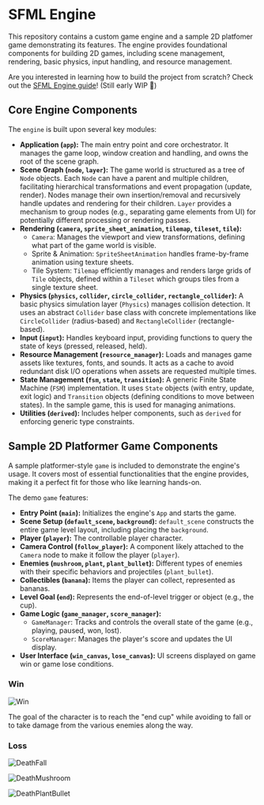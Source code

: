 # SFML Engine

This repository contains a custom game engine and a sample 2D platfomer game demonstrating its features. The engine provides foundational components for building 2D games, including scene management, rendering, basic physics, input handling, and resource management.

Are you interested in learning how to build the project from scratch? Check out the [SFML Engine guide](https://penca53.gitbook.io/sfml-engine)! (Still early WIP 🚧)

## Core Engine Components

The `engine` is built upon several key modules:

* **Application (`app`):** The main entry point and core orchestrator. It manages the game loop, window creation and handling, and owns the root of the scene graph.
* **Scene Graph (`node`, `layer`):** The game world is structured as a tree of `Node` objects. Each `Node` can have a parent and multiple children, facilitating hierarchical transformations and event propagation (update, render). Nodes manage their own insertion/removal and recursively handle updates and rendering for their children. `Layer` provides a mechanism to group nodes (e.g., separating game elements from UI) for potentially different processing or rendering passes.
* **Rendering (`camera`, `sprite_sheet_animation`, `tilemap`, `tileset`, `tile`):**
    * `Camera`: Manages the viewport and view transformations, defining what part of the game world is visible.
    * Sprite & Animation: `SpriteSheetAnimation` handles frame-by-frame animation using texture sheets.
    * Tile System: `Tilemap` efficiently manages and renders large grids of `Tile` objects, defined within a `Tileset` which groups tiles from a single texture sheet.
* **Physics (`physics`, `collider`, `circle_collider`, `rectangle_collider`):** A basic physics simulation layer (`Physics`) manages collision detection. It uses an abstract `Collider` base class with concrete implementations like `CircleCollider` (radius-based) and `RectangleCollider` (rectangle-based).
* **Input (`input`):** Handles keyboard input, providing functions to query the state of keys (pressed, released, held).
* **Resource Management (`resource_manager`):** Loads and manages game assets like textures, fonts, and sounds. It acts as a cache to avoid redundant disk I/O operations when assets are requested multiple times.
* **State Management (`fsm`, `state`, `transition`):** A generic Finite State Machine (`FSM`) implementation. It uses `State` objects (with entry, update, exit logic) and `Transition` objects (defining conditions to move between states). In the sample game, this is used for managing animations.
* **Utilities (`derived`):** Includes helper components, such as `derived` for enforcing generic type constraints.

## Sample 2D Platformer Game Components

A sample platformer-style `game` is included to demonstrate the engine's usage.
It covers most of essential functionalities that the engine provides, making it a perfect fit for those who like learning hands-on.

The demo `game` features:

* **Entry Point (`main`):** Initializes the engine's `App` and starts the game.
* **Scene Setup (`default_scene`, `background`):** `default_scene` constructs the entire game level layout, including placing the `background`.
* **Player (`player`):** The controllable player character.
* **Camera Control (`follow_player`):** A component likely attached to the `Camera` node to make it follow the player (`player`).
* **Enemies (`mushroom`, `plant`, `plant_bullet`):** Different types of enemies with their specific behaviors and projectiles (`plant_bullet`).
* **Collectibles (`banana`):** Items the player can collect, represented as bananas.
* **Level Goal (`end`):** Represents the end-of-level trigger or object (e.g., the cup).
* **Game Logic (`game_manager`, `score_manager`):**
    * `GameManager`: Tracks and controls the overall state of the game (e.g., playing, paused, won, lost).
    * `ScoreManager`: Manages the player's score and updates the UI display.
* **User Interface (`win_canvas`, `lose_canvas`):** UI screens displayed on game win or game lose conditions.

### Win

![Win](https://github.com/user-attachments/assets/2aed5a89-1601-4a53-8160-eff83c9bd329)

The goal of the character is to reach the "end cup" while avoiding to fall or to take damage from the various enemies along the way.

### Loss

![DeathFall](https://github.com/user-attachments/assets/93409bb5-18d4-4a05-8e61-38836c6b7e7b)

![DeathMushroom](https://github.com/user-attachments/assets/3f3f906a-3dda-40d7-9e2d-279038d7c693)

![DeathPlantBullet](https://github.com/user-attachments/assets/5e7e30f2-cad1-4f77-a6c6-80503322d287)





